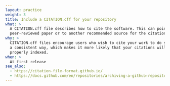 ```yaml
---
layout: practice
weight: 3
title: Include a CITATION.cff for your repository
what: >
  A CITATION.cff file describes how to cite the software. This can point to
  peer-reviewed paper or to another recommended source for the citation.
why: >
  CITATION.cff files encourage users who wish to cite your work to do so in
  a consistent way, which makes it more likely that your citations will be
  properly indexed.
when: >
  At first release
see_also:
  - https://citation-file-format.github.io/
  - https://docs.github.com/en/repositories/archiving-a-github-repository/referencing-and-citing-content
---
```

